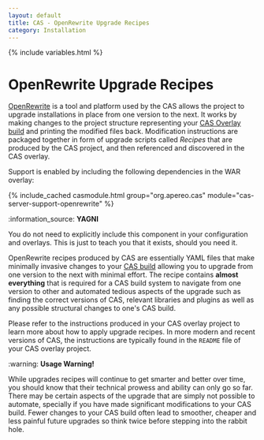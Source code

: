 ```yaml
---
layout: default
title: CAS - OpenRewrite Upgrade Recipes
category: Installation
---
```

{% include variables.html %}

# OpenRewrite Upgrade Recipes

[OpenRewrite](https://docs.openrewrite.org/) is a tool and platform used by the CAS allows the project to 
upgrade installations in place from one version to the next. It works by making changes to the project 
structure representing your [CAS Overlay build](../installation/WAR-Overlay-Installation.html) and printing the modified files back. 
Modification instructions are packaged together in form of upgrade scripts called *Recipes* that are produced by the CAS project, 
and then referenced and discovered in the CAS overlay. 

Support is enabled by including the following dependencies in the WAR overlay:

{% include_cached casmodule.html group="org.apereo.cas" module="cas-server-support-openrewrite" %}

<div class="alert alert-info">:information_source: <strong>YAGNI</strong><p>You do not need to explicitly include this component
in your configuration and overlays. This is just to teach you that it exists, should you need it.</p></div>

OpenRewrite recipes produced by CAS are essentially YAML files that make minimally invasive changes to 
your [CAS build](../installation/WAR-Overlay-Installation.html) allowing you to upgrade from one 
version to the next with minimal effort. The recipe 
contains **almost everything** that is required for a CAS build system to navigate from one version 
to other and automated tedious aspects of the upgrade such as finding the correct versions of CAS, 
relevant libraries and plugins as well as any possible structural changes to one's CAS build.
    
Please refer to the instructions produced in your CAS overlay project to learn more about how to apply upgrade recipes. 
In more modern and recent versions of CAS, the instructions are typically found in the `README` file of your CAS overlay project.

<div class="alert alert-warning">:warning: <strong>Usage Warning!</strong><p>
While upgrades recipes will continue to get smarter and better over time, you should know that their technical prowess
and ability can only go so far. There may be certain aspects of the upgrade that are simply not possible to automate, 
specially if you have made significant modifications to your CAS build. Fewer changes to your CAS build often lead
to smoother, cheaper and less painful future upgrades so think twice before stepping into the rabbit hole.
</p></div>
